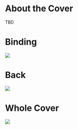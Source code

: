 # About the Cover

TBD

# Binding

[![][cover-binding]][cover-binding-large]

# Back

[![][cover-back]][cover-back-large]

# Whole Cover

[![][cover-all]][cover-all-large]


<!-- Named page links below: /-->

[cover-binding]: ../images/cover-binding.jpg
[cover-binding-large]: ../images/cover-binding-large.jpg
[cover-back]: ../images/cover-back.jpg
[cover-back-large]: ../images/cover-back-large.jpg
[cover-all]: ../images/cover-all.jpg
[cover-all-large]: ../images/cover-all-large.jpg

